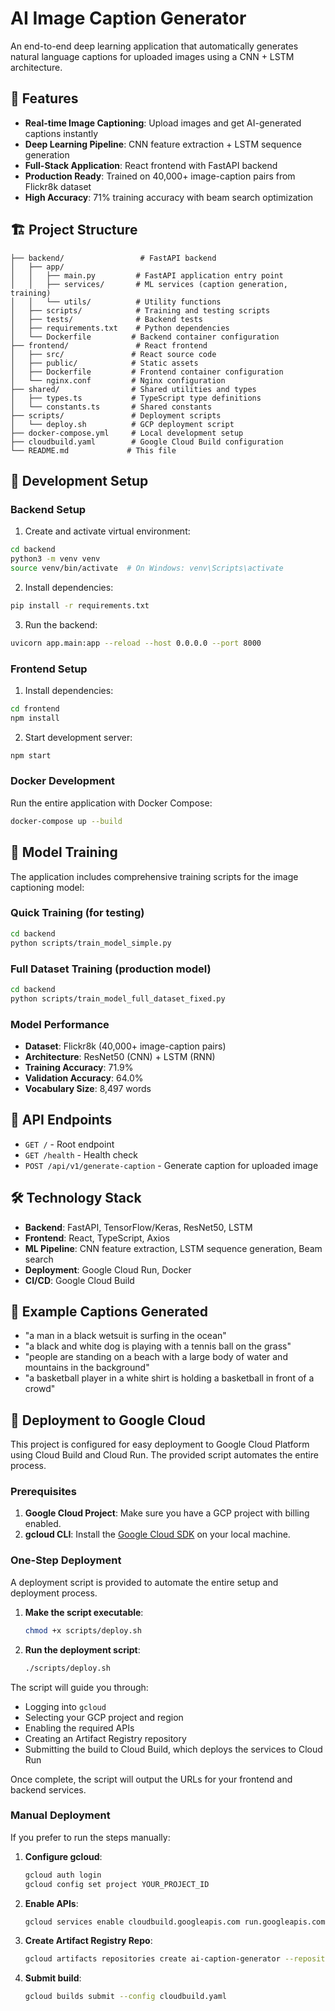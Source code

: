 # AI Image Caption Generator

An end-to-end deep learning application that automatically generates natural language captions for uploaded images using a CNN + LSTM architecture.

## 🎯 Features

- **Real-time Image Captioning**: Upload images and get AI-generated captions instantly
- **Deep Learning Pipeline**: CNN feature extraction + LSTM sequence generation
- **Full-Stack Application**: React frontend with FastAPI backend
- **Production Ready**: Trained on 40,000+ image-caption pairs from Flickr8k dataset
- **High Accuracy**: 71% training accuracy with beam search optimization

## 🏗️ Project Structure

```
├── backend/                 # FastAPI backend
│   ├── app/
│   │   ├── main.py         # FastAPI application entry point
│   │   ├── services/       # ML services (caption generation, training)
│   │   └── utils/          # Utility functions
│   ├── scripts/            # Training and testing scripts
│   ├── tests/              # Backend tests
│   ├── requirements.txt    # Python dependencies
│   └── Dockerfile         # Backend container configuration
├── frontend/               # React frontend
│   ├── src/               # React source code
│   ├── public/            # Static assets
│   ├── Dockerfile         # Frontend container configuration
│   └── nginx.conf         # Nginx configuration
├── shared/                # Shared utilities and types
│   ├── types.ts           # TypeScript type definitions
│   └── constants.ts       # Shared constants
├── scripts/               # Deployment scripts
│   └── deploy.sh          # GCP deployment script
├── docker-compose.yml     # Local development setup
├── cloudbuild.yaml        # Google Cloud Build configuration
└── README.md             # This file
```

## 🚀 Development Setup

### Backend Setup

1. Create and activate virtual environment:
```bash
cd backend
python3 -m venv venv
source venv/bin/activate  # On Windows: venv\Scripts\activate
```

2. Install dependencies:
```bash
pip install -r requirements.txt
```

3. Run the backend:
```bash
uvicorn app.main:app --reload --host 0.0.0.0 --port 8000
```

### Frontend Setup

1. Install dependencies:
```bash
cd frontend
npm install
```

2. Start development server:
```bash
npm start
```

### Docker Development

Run the entire application with Docker Compose:
```bash
docker-compose up --build
```

## 🤖 Model Training

The application includes comprehensive training scripts for the image captioning model:

### Quick Training (for testing)
```bash
cd backend
python scripts/train_model_simple.py
```

### Full Dataset Training (production model)
```bash
cd backend
python scripts/train_model_full_dataset_fixed.py
```

### Model Performance
- **Dataset**: Flickr8k (40,000+ image-caption pairs)
- **Architecture**: ResNet50 (CNN) + LSTM (RNN)
- **Training Accuracy**: 71.9%
- **Validation Accuracy**: 64.0%
- **Vocabulary Size**: 8,497 words

## 📡 API Endpoints

- `GET /` - Root endpoint
- `GET /health` - Health check
- `POST /api/v1/generate-caption` - Generate caption for uploaded image

## 🛠️ Technology Stack

- **Backend**: FastAPI, TensorFlow/Keras, ResNet50, LSTM
- **Frontend**: React, TypeScript, Axios
- **ML Pipeline**: CNN feature extraction, LSTM sequence generation, Beam search
- **Deployment**: Google Cloud Run, Docker
- **CI/CD**: Google Cloud Build

## 🎨 Example Captions Generated

- "a man in a black wetsuit is surfing in the ocean"
- "a black and white dog is playing with a tennis ball on the grass"
- "people are standing on a beach with a large body of water and mountains in the background"
- "a basketball player in a white shirt is holding a basketball in front of a crowd"

## 🚀 Deployment to Google Cloud

This project is configured for easy deployment to Google Cloud Platform using Cloud Build and Cloud Run. The provided script automates the entire process.

### Prerequisites

1. **Google Cloud Project**: Make sure you have a GCP project with billing enabled.
2. **gcloud CLI**: Install the [Google Cloud SDK](https://cloud.google.com/sdk/docs/install) on your local machine.

### One-Step Deployment

A deployment script is provided to automate the entire setup and deployment process.

1. **Make the script executable**:
    ```bash
    chmod +x scripts/deploy.sh
    ```

2. **Run the deployment script**:
    ```bash
    ./scripts/deploy.sh
    ```

The script will guide you through:
- Logging into `gcloud`
- Selecting your GCP project and region
- Enabling the required APIs
- Creating an Artifact Registry repository
- Submitting the build to Cloud Build, which deploys the services to Cloud Run

Once complete, the script will output the URLs for your frontend and backend services.

### Manual Deployment

If you prefer to run the steps manually:

1. **Configure gcloud**:
    ```bash
    gcloud auth login
    gcloud config set project YOUR_PROJECT_ID
    ```

2. **Enable APIs**:
    ```bash
    gcloud services enable cloudbuild.googleapis.com run.googleapis.com artifactregistry.googleapis.com
    ```

3. **Create Artifact Registry Repo**:
    ```bash
    gcloud artifacts repositories create ai-caption-generator --repository-format=docker --location=us-central1
    ```

4. **Submit build**:
    ```bash
    gcloud builds submit --config cloudbuild.yaml
    ```

